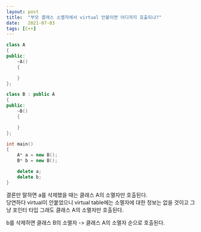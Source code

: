 ```yaml
---
layout: post
title:  "부모 클래스 소멸자에서 virtual 안붙이면 어디까지 호출되냐?"
date:   2021-07-03
tags: [C++]
---
```


```cpp
class A
{
public:
	~A()
	{

	}
};

class B : public A
{
public:
	~B()
	{

	}
};

int main()
{
	A* a = new B();
	B* b = new B();

	delete a;
	delete b;
}
```

결론만 말하면 a를 삭제했을 때는 클래스 A의 소멸자만 호출된다.      
당연하다 virtual이 안붙었으니 virtual table에는 소멸자에 대한 정보는 없을 것이고 그냥 포인터 타입 그래도 클래스 A의 소멸자만 호출된다.        

b를 삭제하면 클래스 B의 소멸자 -> 클래스 A의 소멸자 순으로 호출된다.       

